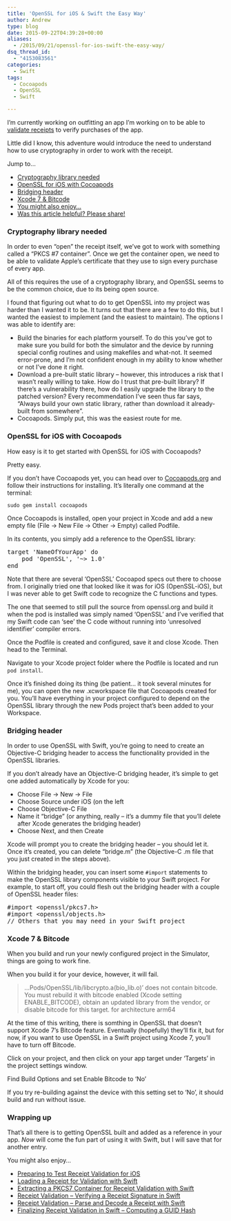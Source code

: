 ```yaml
---
title: 'OpenSSL for iOS & Swift the Easy Way'
author: Andrew
type: blog
date: 2015-09-22T04:39:28+00:00
aliases:
  - /2015/09/21/openssl-for-ios-swift-the-easy-way/
dsq_thread_id:
  - "4153083561"
categories:
  - Swift
tags:
  - Cocoapods
  - OpenSSL
  - Swift

---
```

I&#8217;m currently working on outfitting an app I&#8217;m working on to be able to [validate receipts][1] to verify purchases of the app.

Little did I know, this adventure would introduce the need to understand how to use cryptography in order to work with the receipt.

<div class="resources">
  <div class="resources-header">
    Jump to&#8230;
  </div>
  
  <ul class="resources-content">
    <li>
      <a href="#cryptography-library-needed">Cryptography library needed</a>
    </li>
    <li>
      <a href="#cocoapods">OpenSSL for iOS with Cocoapods</a>
    </li>
    <li>
      <a href="#bridging-header">Bridging header</a>
    </li>
    <li>
      <a href="#xcode-7-bitcode">Xcode 7 & Bitcode</a>
    </li>
    <li>
      <a href="#related">You might also enjoy&#8230;</a>
    </li>
    <li>
      <a href="#share">Was this article helpful? Please share!</a>
    </li>
  </ul>
</div>

<a name="cryptography-library-needed" class="jump-target"></a>

### Cryptography library needed

In order to even &#8220;open&#8221; the receipt itself, we&#8217;ve got to work with something called a &#8220;PKCS #7 container&#8221;. Once we get the container open, we need to be able to validate Apple&#8217;s certificate that they use to sign every purchase of every app.

All of this requires the use of a cryptography library, and OpenSSL seems to be the common choice, due to its being open source.

I found that figuring out what to do to get OpenSSL into my project was harder than I wanted it to be. It turns out that there are a few to do this, but I wanted the easiest to implement (and the easiest to maintain). The options I was able to identify are:

  * Build the binaries for each platform yourself. To do this you&#8217;ve got to make sure you build for both the simulator and the device by running special config routines and using makefiles and what-not. It seemed error-prone, and I&#8217;m not confident enough in my ability to know whether or not I&#8217;ve done it right.
  * Download a pre-built static library &#8211; however, this introduces a risk that I wasn&#8217;t really willing to take. How do I trust that pre-built library? If there&#8217;s a vulnerability there, how do I easily upgrade the library to the patched version? Every recommendation I&#8217;ve seen thus far says, &#8220;Always build your own static library, rather than download it already-built from somewhere&#8221;.
  * Cocoapods. Simply put, this was the easiest route for me.

<a name="cocoapods" class="jump-target"></a>

### OpenSSL for iOS with Cocoapods

How easy is it to get started with OpenSSL for iOS with Cocoapods?

Pretty easy.

If you don&#8217;t have Cocoapods yet, you can head over to [Cocoapods.org][2] and follow their instructions for installing. It&#8217;s literally one command at the terminal:

`sudo gem install cocoapods`

Once Cocoapods is installed, open your project in Xcode and add a new empty file (File -> New File -> Other -> Empty) called Podfile.

In its contents, you simply add a reference to the OpenSSL library:

<pre class="lang:sh decode:true " title="Podfile" >target 'NameOfYourApp' do
    pod 'OpenSSL', '~> 1.0'
end</pre>

Note that there are several &#8216;OpenSSL&#8217; Cocoapod specs out there to choose from. I originally tried one that looked like it was for iOS (OpenSSL-iOS), but I was never able to get Swift code to recognize the C functions and types.

The one that seemed to still pull the source from openssl.org and build it when the pod is installed was simply named &#8216;OpenSSL&#8217; and I&#8217;ve verified that my Swift code can &#8216;see&#8217; the C code without running into &#8216;unresolved identifier&#8217; compiler errors.

Once the Podfile is created and configured, save it and close Xcode. Then head to the Terminal.

Navigate to your Xcode project folder where the Podfile is located and run `pod install`.

Once it&#8217;s finished doing its thing (be patient&#8230; it took several minutes for me), you can open the new .xcworkspace file that Cocoapods created for you. You&#8217;ll have everything in your project configured to depend on the OpenSSL library through the new Pods project that&#8217;s been added to your Workspace.

<a name="bridging-header" class="jump-target"></a>

### Bridging header

In order to use OpenSSL with Swift, you&#8217;re going to need to create an Objective-C bridging header to access the functionality provided in the OpenSSL libraries.

If you don&#8217;t already have an Objective-C bridging header, it&#8217;s simple to get one added automatically by Xcode for you:

  * Choose File -> New -> File
  * Choose Source under iOS (on the left
  * Choose Objective-C File
  * Name it &#8220;bridge&#8221; (or anything, really &#8211; it&#8217;s a dummy file that you&#8217;ll delete after Xcode generates the bridging header)
  * Choose Next, and then Create

Xcode will prompt you to create the bridging header &#8211; you should let it. Once it&#8217;s created, you can delete &#8220;bridge.m&#8221; (the Objective-C .m file that you just created in the steps above).

Within the bridging header, you can insert some `#import` statements to make the OpenSSL library components visible to your Swift project. For example, to start off, you could flesh out the bridging header with a couple of OpenSSL header files:

<pre class="lang:objc decode:true " title="Bridging header" >#import &lt;openssl/pkcs7.h&gt;
#import &lt;openssl/objects.h&gt;
// Others that you may need in your Swift project</pre>

<a name="xcode-7-bitcode" class="jump-target"></a>

### Xcode 7 & Bitcode

When you build and run your newly configured project in the Simulator, things are going to work fine.

When you build it for your device, however, it will fail.

> &#8230;Pods/OpenSSL/lib/libcrypto.a(bio\_lib.o)&#8217; does not contain bitcode. You must rebuild it with bitcode enabled (Xcode setting ENABLE\_BITCODE), obtain an updated library from the vendor, or disable bitcode for this target. for architecture arm64 

At the time of this writing, there is somthing in OpenSSL that doesn&#8217;t support Xcode 7&#8217;s Bitcode feature. Eventually (hopefully) they&#8217;ll fix it, but for now, if you want to use OpenSSL in a Swift project using Xcode 7, you&#8217;ll have to turn off Bitcode.

Click on your project, and then click on your app target under &#8216;Targets&#8217; in the project settings window.

Find Build Options and set Enable Bitcode to &#8216;No&#8217;

If you try re-building against the device with this setting set to &#8216;No&#8217;, it should build and run without issue.

### Wrapping up

That&#8217;s all there is to getting OpenSSL built and added as a reference in your app. _Now_ will come the fun part of using it with Swift, but I will save that for another entry.

<a name="related" class="jump-target"></a>

<div class="resources">
  <div class="resources-header">
    You might also enjoy&#8230;
  </div>
  
  <ul class="resources-content">
    <li>
      <i class="fa fa-angle-right"></i> <a href="https://www.andrewcbancroft.com/2015/10/05/preparing-to-test-receipt-validation-for-ios/" title="Preparing to Test Receipt Validation for iOS">Preparing to Test Receipt Validation for iOS</a>
    </li>
    <li>
      <i class="fa fa-angle-right"></i> <a href="https://www.andrewcbancroft.com/2015/10/13/loading-a-receipt-for-validation-with-swift/" title="Loading a Receipt for Validation with Swift">Loading a Receipt for Validation with Swift</a>
    </li>
    <li>
      <i class="fa fa-angle-right"></i> <a href="https://www.andrewcbancroft.com/2016/06/09/extracting-a-pkcs7-container-for-receipt-validation-with-swift/" title="Extracting a PKCS7 Container for Receipt Validation with Swift">Extracting a PKCS7 Container for Receipt Validation with Swift</a>
    </li>
    <li>
      <i class="fa fa-angle-right"></i> <a href="https://www.andrewcbancroft.com/2017/07/16/receipt-validation-verifying-a-receipt-signature-in-swift/" title="Receipt Validation – Verifying a Receipt Signature in Swift">Receipt Validation – Verifying a Receipt Signature in Swift</a>
    </li>
    <li>
      <i class="fa fa-angle-right"></i> <a href="https://www.andrewcbancroft.com/2017/07/27/receipt-validation-parsing-a-receipt-with-swift/" title="Receipt Validation – Parse and Decode a Receipt with Swift">Receipt Validation – Parse and Decode a Receipt with Swift</a>
    </li>
    <li>
      <i class="fa fa-angle-right"></i> <a href="https://www.andrewcbancroft.com/2017/07/31/finalizing-receipt-validation-in-swift-computing-a-guid-hash/" title="Finalizing Receipt Validation in Swift – Computing a GUID Hash">Finalizing Receipt Validation in Swift – Computing a GUID Hash</a>
    </li>
  </ul>
</div>

<a name="share" class="jump-target"></a>

 [1]: https://developer.apple.com/library/ios/releasenotes/General/ValidateAppStoreReceipt/Chapters/ValidateLocally.html#//apple_ref/doc/uid/TP40010573-CH1-SW2
 [2]: http://cocoapods.org